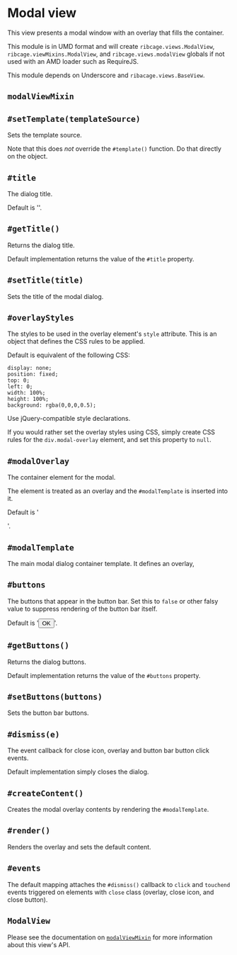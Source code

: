 # <a name="modal-view">Modal view</a>

This view presents a modal window with an overlay that fills the container.

This module is in UMD format and will create `ribcage.views.ModalView`,
`ribcage.viewMixins.ModalView`, and `ribcage.views.modalView` globals if not
used with an AMD loader such as RequireJS.

This module depends on Underscore and `ribacage.views.BaseView`.

## <a name="modalviewmixin">`modalViewMixin`</a>

## <a name="settemplate-templatesource">`#setTemplate(templateSource)`</a>

Sets the template source.

Note that this does _not_ override the `#template()` function. Do that directly
on the object.

## <a name="title">`#title`</a>

The dialog title.

Default is ''.

## <a name="gettitle">`#getTitle()`</a>

Returns the dialog title.

Default implementation returns the value of the `#title` property.

## <a name="settitle-title">`#setTitle(title)`</a>

Sets the title of the modal dialog.

## <a name="overlaystyles">`#overlayStyles`</a>

The styles to be used in the overlay element's `style` attribute. This is an
object that defines the CSS rules to be applied.

Default is equivalent of the following CSS:

    display: none;
    position: fixed;
    top: 0;
    left: 0;
    width: 100%;
    height: 100%;
    background: rgba(0,0,0,0.5);


Use jQuery-compatible style declarations.

If you would rather set the overlay styles using CSS, simply create CSS rules
for the `div.modal-overlay` element, and set this property to `null`.

## <a name="modaloverlay">`#modalOverlay`</a>

The container element for the modal.

The element is treated as an overlay and the `#modalTemplate` is inserted into
it.

Default is '<div class="modal-overlay close">'.

## <a name="modaltemplate">`#modalTemplate`</a>

The main modal dialog container template. It defines an overlay,

## <a name="buttons">`#buttons`</a>

The buttons that appear in the button bar. Set this to `false` or other falsy
value to suppress rendering of the button bar itself.

Default is '<button class="close">OK</button>'.

## <a name="getbuttons">`#getButtons()`</a>

Returns the dialog buttons.

Default implementation returns the value of the `#buttons` property.

## <a name="setbuttons-buttons">`#setButtons(buttons)`</a>

Sets the button bar buttons.

## <a name="dismiss-e">`#dismiss(e)`</a>

The event callback for close icon, overlay and button bar button click events.

Default implementation simply closes the dialog.

## <a name="createcontent">`#createContent()`</a>

Creates the modal overlay contents by rendering the `#modalTemplate`.

## <a name="render">`#render()`</a>

Renders the overlay and sets the default content.

## <a name="events">`#events`</a>

The default mapping attaches the `#dismiss()` callback to `click` and
`touchend` events triggered on elements with `close` class (overlay, close
icon, and close button).

## <a name="modalview">`ModalView`</a>

Please see the documentation on [`modalViewMixin`](#modalviewmixin) for more
information about this view's API.
